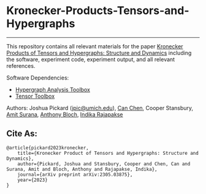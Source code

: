 # Kronecker-Products-Tensors-and-Hypergraphs

---

This repository contains all relevant materials for the paper [Kronecker Products of Tensors and Hypergraphs: Structure and Dynamics]() including the software, experiment code, experiment output, and all relevant references.

Software Dependencies:
- [Hypergraph Analysis Toolbox](hypergraph-analysis-toolbox.readthedocs.io/en/latest/)
- [Tensor Toolbox](https://www.tensortoolbox.org/)

Authors: Joshua Pickard (jpic@umich.edu), [Can Chen](https://scholar.google.com/citations?user=zNyvlgQAAAAJ&hl=en), Cooper Stansbury, [Amit Surana](https://sites.google.com/site/amitsur99/home?authuser=0), [Anthony Bloch](https://dept.math.lsa.umich.edu/~abloch/), [Indika Rajapakse](https://rajapakse.lab.medicine.umich.edu/home)

## Cite As:

```
@article{pickard2023kronecker,
    title={Kronecker Product of Tensors and Hypergraphs: Structure and Dynamics},
    author={Pickard, Joshua and Stansbury, Cooper and Chen, Can and Surana, Amit and Bloch, Anthony and Rajapakse, Indika},
    journal={arXiv preprint arXiv:2305.03875},
    year={2023}
}
```
